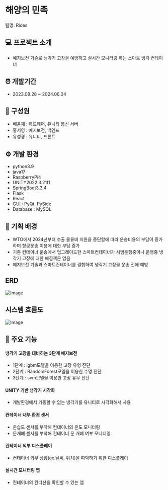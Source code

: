 # 해양의 민족
팀명: Rides

## 💻 프로젝트 소개
- 예지보전 기술로 냉각기 고장을 예방하고 실시간 모니터링 하는 스마트 냉각 컨테이너

## ⏰ 개발기간
- 2023.08.28 ~ 2024.06.04

## 🙋 구성원
- 배윤재 : 하드웨어, 유니티 통신 서버
- 홍서영 : 예지보전, 백엔드
- 유성경 : 유니티, 프론트

## ⚙️ 개발 환경
- python3.9
- java17
- RaspberryPi4
- UNITY2022.3.21f1
- SpringBoot3.3.4
- Flask
- React
- GUI : PyQt, PySide
- Database : MySQL

## 📃 기획 배경
- WTO에서 2024년부터 수출 물류비 지원을 중단함에 따라 운송비용의 부담이 증가하며 항공운송 이용에 대한 부담 증가
- 기존 컨테이너 운송에서 업그레이드한 스마트컨테이너가 시범운행중이나 운행중 냉각기 고장에 대한 해결책은 없음
- 예지보전 기술과 스마트컨테이너를 결합하여 냉각기 고장을 운송 전에 예방

## ERD
![Image](https://github.com/user-attachments/assets/eb93efd5-fa37-4861-a6b7-3b73d9ef639a)

## 시스템 흐름도
![Image](https://github.com/user-attachments/assets/03271d2d-b790-4c49-9c0c-bdef4f831354)

## 📌 주요 기능
#### 냉각기 고장을 대비하는 3단계 예지보전
- 1단계 : lgbm모델을 이용한 고장 유형 진단
- 2단계 : RandomForest모델을 이용한 수명 진단
- 3단계 : svm모델을 이용한 고장 유무 진단
#### UNITY 기반 냉각기 시각화
- 개발환경에서 가동할 수 없는 냉각기를 유니티로 시각화해서 사용
#### 컨테이너 내부 환경 센서
- 온습도 센서를 부착해 컨테이너의 온도 모니터링
- 문개폐 센서를 부착해 컨테이너 문 개폐 여부 모니터링
#### 컨테이너 외부 디스플레이
- 컨테이너 외부 상황(ex.날씨, 위치)을 파악하기 위한 디스플레이 
#### 실시간 모니터링 앱
- 컨테이너의 컨디션을 확인할 수 있는 앱
